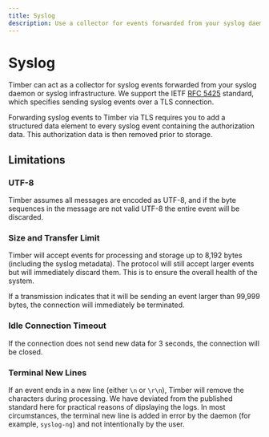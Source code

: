 ```yaml
---
title: Syslog
description: Use a collector for events forwarded from your syslog daemon or infrastructure.
---
```

# Syslog

Timber can act as a collector for syslog events forwarded from your syslog
daemon or syslog infrastructure. We support the IETF [RFC 5425] standard, which
specifies sending syslog events over a TLS connection.

Forwarding syslog events to Timber via TLS requires you to add a structured data
element to every syslog event containing the authorization data. This
authorization data is then removed prior to storage.

## Limitations

### UTF-8

Timber assumes all messages are encoded as UTF-8, and if the byte sequences in
the message are not valid UTF-8 the entire event will be discarded.

### Size and Transfer Limit

Timber will accept events for processing and storage up to 8,192 bytes
(including the syslog metadata). The protocol will still accept larger events
but will immediately discard them. This is to ensure the overall health of the
system.

If a transmission indicates that it will be sending an event larger than 99,999
bytes, the connection will immediately be terminated.

### Idle Connection Timeout

If the connection does not send new data for 3 seconds, the connection will be closed.

### Terminal New Lines

If an event ends in a new line (either `\n` or `\r\n`), Timber will remove the
characters during processing. We have deviated from the published standard here
for practical reasons of dipslaying the logs. In most circumstances, the
terminal new line is added in error by the daemon (for example, `syslog-ng`) and
not intentionally by the user.


[RFC 5425]: https://tools.ietf.org/html/rfc5425
